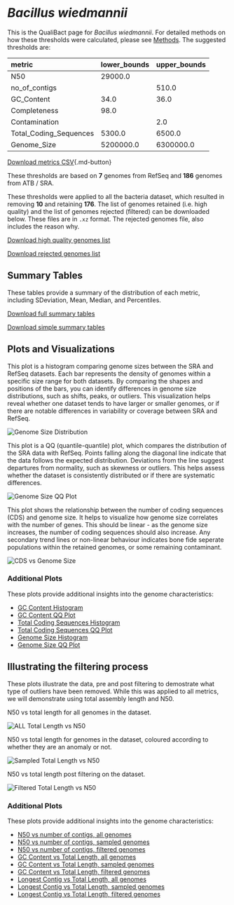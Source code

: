 # *Bacillus wiedmannii*

This is the QualiBact page for *Bacillus wiedmannii*. For detailed methods on how these thresholds were calculated, please see [Methods](../../methods.md).
The suggested thresholds are: 

| metric                 | lower_bounds   | upper_bounds   |
|:-----------------------|:---------------|:---------------|
| N50                    | 29000.0        |                |
| no_of_contigs          |                | 510.0          |
| GC_Content             | 34.0           | 36.0           |
| Completeness           | 98.0           |                |
| Contamination          |                | 2.0            |
| Total_Coding_Sequences | 5300.0         | 6500.0         |
| Genome_Size            | 5200000.0      | 6300000.0      |

[Download metrics CSV](Bacillus_wiedmannii_metrics.csv){.md-button}


These thresholds are based on **7** genomes from RefSeq and **186** genomes from ATB / SRA.

These thresholds were applied to all the bacteria dataset, which resulted in removing **10** and retaining **176**.
The list of genomes retained (i.e. high quality) and the list of genomes rejected (filtered) can be downloaded below. These files are in `.xz` format. The rejected genomes file, also includes the reason why.

[Download high quality genomes list](Bacillus_wiedmannii_high_quality_genomes.csv.xz)


[Download rejected genomes list](Bacillus_wiedmannii_filtered_out_genomes.csv.xz)



## Summary Tables
These tables provide a summary of the distribution of each metric, including SDeviation, Mean, Median, and Percentiles.

[Download full summary tables](summary.csv)

[Download simple summary tables](selected_summary.csv)

## Plots and Visualizations

This plot is a histogram comparing genome sizes between the SRA and RefSeq datasets. Each bar represents the density of genomes within a specific size range for both datasets. By comparing the shapes and positions of the bars, you can identify differences in genome size distributions, such as shifts, peaks, or outliers. This visualization helps reveal whether one dataset tends to have larger or smaller genomes, or if there are notable differences in variability or coverage between SRA and RefSeq.

![Genome Size Distribution](Genome_Size_refseq_histogram_kde.png)

This plot is a QQ (quantile-quantile) plot, which compares the distribution of the SRA data with RefSeq. Points falling along the diagonal line indicate that the data follows the expected distribution. Deviations from the line suggest departures from normality, such as skewness or outliers. This helps assess whether the dataset is consistently distributed or if there are systematic differences.

![Genome Size QQ Plot](Genome_Size_refseq_qqplot.png)

This plot shows the relationship between the number of coding sequences (CDS) and genome size. It helps to visualize how genome size correlates with the number of genes. This should be linear - as the genome size increases, the number of coding sequences should also increase. Any secondary trend lines or non-linear behaviour indicates bone fide seperate populations within the retained genomes, or some remaining contaminant. 

![CDS vs Genome Size](Bacillus_wiedmannii_CDS_vs_Genome_Size.png)

### Additional Plots

These plots provide additional insights into the genome characteristics:

- [GC Content Histogram](GC_Content_refseq_histogram_kde.png)
- [GC Content QQ Plot](GC_Content_refseq_qqplot.png)
- [Total Coding Sequences Histogram](Total_Coding_Sequences_refseq_histogram_kde.png)
- [Total Coding Sequences QQ Plot](Total_Coding_Sequences_refseq_qqplot.png)
- [Genome Size Histogram](Genome_Size_refseq_histogram_kde.png)
- [Genome Size QQ Plot](Genome_Size_refseq_qqplot.png)
## Illustrating the filtering process
These plots illustrate the data, pre and post filtering to demostrate what type of outliers have been removed. While this was applied to all metrics, we will demonstrate using total assembly length and N50.

N50 vs total length for all genomes in the dataset.

![ALL Total Length vs N50](Bacillus_wiedmannii_all_total_length_N50.png)

N50 vs total length for genomes in the dataset, coloured according to whether they are an anomaly or not.

![Sampled Total Length vs N50](Bacillus_wiedmannii_sample_total_length_N50.png)

N50 vs total length post filtering on the dataset.

![Filtered Total Length vs N50](Bacillus_wiedmannii_filt_total_length_N50.png)

### Additional Plots

These plots provide additional insights into the genome characteristics:

- [N50 vs number of contigs, all genomes](Bacillus_wiedmannii_all_N50_number.png)
- [N50 vs number of contigs, sampled genomes](Bacillus_wiedmannii_sample_N50_number.png)
- [N50 vs number of contigs, filtered genomes](Bacillus_wiedmannii_filt_N50_number.png)
- [GC Content vs Total Length, all genomes](Bacillus_wiedmannii_all_total_length_GC_Content.png)
- [GC Content vs Total Length, sampled genomes](Bacillus_wiedmannii_sample_total_length_GC_Content.png)
- [GC Content vs Total Length, filtered genomes](Bacillus_wiedmannii_filt_total_length_GC_Content.png)
- [Longest Contig vs Total Length, all genomes](Bacillus_wiedmannii_all_total_length_longest.png)
- [Longest Contig vs Total Length, sampled genomes](Bacillus_wiedmannii_sample_total_length_longest.png)
- [Longest Contig vs Total Length, filtered genomes](Bacillus_wiedmannii_filt_total_length_longest.png)
